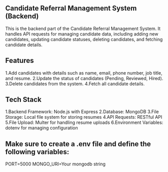 ## Candidate Referral Management System (Backend)

This is the backend part of the Candidate Referral Management System. It handles API requests for managing candidate data, including adding new candidates, updating candidate statuses, deleting candidates, and fetching candidate details.

## Features

1.Add candidates with details such as name, email, phone number, job title, and resume.
2.Update the status of candidates (Pending, Reviewed, Hired).
3.Delete candidates from the system.
4.Fetch all candidate details.

## Tech Stack
1.Backend Framework: Node.js with Express
2.Database: MongoDB
3.File Storage: Local file system for storing resumes
4.API Requests: RESTful API
5.File Upload: Multer for handling resume uploads
6.Environment Variables: dotenv for managing configuration

## Make sure to create a .env file and define the following variables:

PORT=5000
MONGO_URI=Your mongodb string